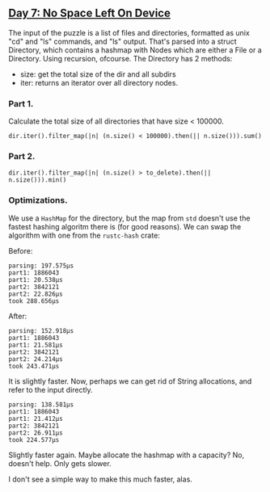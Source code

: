 ## [Day 7: No Space Left On Device](https://adventofcode.com/2022/day/7)

The input of the puzzle is a list of files and directories, formatted
as unix "cd" and "ls" commands, and "ls" output. That's parsed into a
struct Directory, which contains a hashmap with Nodes which are either
a File or a Directory. Using recursion, ofcourse. The Directory has
2 methods:

- size: get the total size of the dir and all subdirs
- iter: returns an iterator over all directory nodes.

### Part 1.

Calculate the total size of all directories that have size < 100000.

```
dir.iter().filter_map(|n| (n.size() < 100000).then(|| n.size())).sum()
```

### Part 2.

```
dir.iter().filter_map(|n| (n.size() > to_delete).then(|| n.size())).min()
```

### Optimizations.

We use a `HashMap` for the directory, but the map from `std` doesn't use
the fastest hashing algoritm there is (for good reasons). We can swap
the algorithm with one from the `rustc-hash` crate:

Before:

```
parsing: 197.575µs
part1: 1886043
part1: 20.538µs
part2: 3842121
part2: 22.826µs
took 288.656µs
```

After:

```
parsing: 152.918µs
part1: 1886043
part1: 21.581µs
part2: 3842121
part2: 24.214µs
took 243.471µs
```

It is slightly faster. Now, perhaps we can get rid of String allocations,
and refer to the input directly.

```
parsing: 138.581µs
part1: 1886043
part1: 21.412µs
part2: 3842121
part2: 26.911µs
took 224.577µs
```

Slightly faster again. Maybe allocate the hashmap with a capacity?
No, doesn't help. Only gets slower.

I don't see a simple way to make this much faster, alas.
